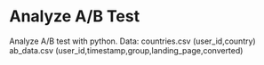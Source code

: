 # Analyze A/B Test
Analyze A/B test with python.
Data:
countries.csv (user_id,country)
ab_data.csv (user_id,timestamp,group,landing_page,converted)
